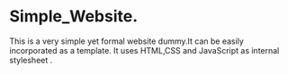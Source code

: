 # Simple_Website.
This is a very simple yet formal website dummy.It can be easily incorporated as a template.
It uses HTML,CSS and JavaScript as internal stylesheet .
